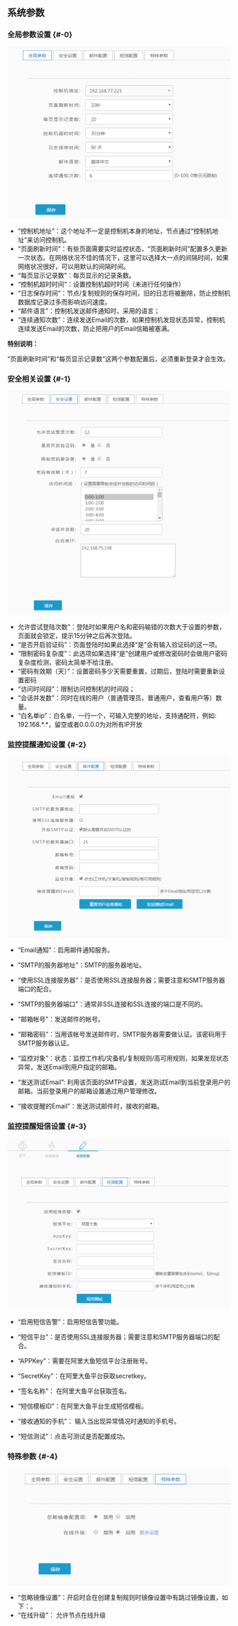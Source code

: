 ## 系统参数

### 全局参数设置 {#-0}

![](/assets/V6.119624.png)

* “控制机地址”：这个地址不一定是控制机本身的地址，节点通过“控制机地址”来访问控制机。
* “页面刷新时间”：有些页面需要实时监控状态，“页面刷新时间”配置多久更新一次状态。在网络状况不佳的情况下，这里可以选择大一点的间隔时间，如果网络状况很好，可以用默认的间隔时间。
* “每页显示记录数”：每页显示的记录条数。
* “控制机超时时间”：设置控制机超时时间（未进行任何操作）
* “日志保存时间”：节点/复制规则的保存时间，旧的日志将被删除，防止控制机数据库记录过多而影响访问速度。
* “邮件语言”：控制机发送邮件通知时，采用的语言；
* “连续通知次数”：连续发送Email的次数，如果控制机发现状态异常，控制机连续发送Email的次数，防止把用户的Email信箱被塞满。

**特别说明：**

“页面刷新时间”和“每页显示记录数”这两个参数配置后，必须重新登录才会生效。

### 安全相关设置 {#-1}

![](/assets/V6.119966.png)

* 允许尝试登陆次数”：登陆时如果用户名和密码输错的次数大于设置的参数，页面就会锁定，提示15分钟之后再次登陆。
* “是否开启验证码”：页面登陆时如果此选择“是”会有输入验证码的这一项。
* “限制密码复杂度”：此选项如果选择“是”创建用户或修改密码时会做用户密码复杂度检测，密码太简单不给注册。
* “密码有效期（天）”：设置密码多少天需要重置，过期后，登陆时需要重新设置密码
* “访问时间段”：限制访问控制机的时间段；
* “会话并发数”：同时在线的用户（普通管理员，普通用户，查看用户等）数量。
* “白名单ip”：白名单，一行一个，可输入完整的地址，支持通配符，例如: 192.168.\*.\*，留空或者0.0.0.0为对所有IP开放

### 监控提醒通知设置 {#-2}

![](/assets/V6.120284.png)

* “Email通知”：启用邮件通知服务。
* “SMTP的服务器地址”：SMTP的服务器地址。
* “使用SSL连接服务器”：是否使用SSL连接服务器；需要注意和SMTP服务器端口的配合。
* “SMTP的服务器端口”：通常非SSL连接和SSL连接的端口是不同的。
* “邮箱帐号”：发送邮件的帐号。
* “邮箱密码”：当用该帐号发送邮件时，SMTP服务器需要做认证。该密码用于SMTP服务器认证。
* “监控对象”：状态：监控工作机/灾备机/复制规则/高可用规则，如果发现状态异常，发送Email到用户指定的邮箱。

* “发送测试Email”: 利用该页面的SMTP设置，发送测试Email到当前登录用户的邮箱。当前登录用户的邮箱设置通过用户管理修改。

* “接收提醒的Email”：发送测试邮件时，接收的邮箱。

### 监控提醒短信设置 {#-3}

![](/assets/V6.120581.png)

* “启用短信告警”：启用短信告警功能。
* “短信平台”：是否使用SSL连接服务器；需要注意和SMTP服务器端口的配合。
* “APPKey”：需要在阿里大鱼短信平台注册账号。
* “SecretKey”：在阿里大鱼平台获取secretkey。
* “签名名称”： 在阿里大鱼平台获取签名。
* “短信模板ID”：在阿里大鱼平台生成短信模板。
* “接收通知的手机”： 输入当出现异常情况时通知的手机号。

* “短信测试”：点击可测试是否配置成功。

### 特殊参数 {#-4}

![](/assets/V6.120792.png)

* “忽略镜像设置”：开启时会在创建复制规则时镜像设置中有跳过镜像设置，如下：。
* “在线升级”： 允许节点在线升级




